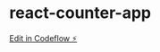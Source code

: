 # react-counter-app

[Edit in Codeflow ⚡️](https://stackblitz.com/~/github.com/Bhuvan2023/react-counter-app)